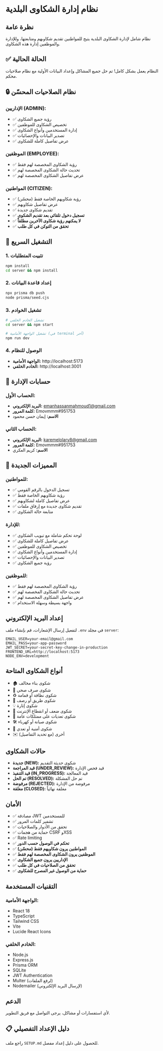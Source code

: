 # نظام إدارة الشكاوى البلدية

## نظرة عامة

نظام شامل لإدارة الشكاوى البلدية يتيح للمواطنين تقديم شكاوىهم ومتابعتها، وللإدارة والموظفين إدارة هذه الشكاوى.

## ✅ الحالة الحالية

النظام يعمل بشكل كامل! تم حل جميع المشاكل وإعداد البيانات الأولية مع نظام صلاحيات محكم.

## 🔒 نظام الصلاحيات المحسّن

### **الإداريين (ADMIN)**:

- ✅ رؤية جميع الشكاوى
- ✅ تخصيص الشكاوى للموظفين
- ✅ إدارة المستخدمين وأنواع الشكاوى
- ✅ تصدير البيانات والإحصائيات
- ✅ عرض تفاصيل كاملة للشكاوى

### **الموظفين (EMPLOYEE)**:

- ✅ رؤية الشكاوى المخصصة لهم فقط
- ✅ تحديث حالة الشكاوى المخصصة لهم
- ✅ عرض تفاصيل الشكاوى المخصصة لهم

### **المواطنين (CITIZEN)**:

- ✅ رؤية شكاويهم الخاصة فقط (محسّن)
- ✅ عرض تفاصيل شكاويهم
- ✅ تقديم شكاوى جديدة
- ✅ **تسجيل دخول تلقائي بعد تقديم الشكوى**
- ✅ **لا يمكنهم رؤية شكاوى الآخرين مطلقاً**
- ✅ **تحقق من التوكن في كل طلب**

## 🚀 التشغيل السريع

### 1. تثبيت المتطلبات

```bash
npm install
cd server && npm install
```

### 2. إعداد قاعدة البيانات

```bash
npx prisma db push
node prisma/seed.cjs
```

### 3. تشغيل الخوادم

```bash
# تشغيل الخادم الخلفي
cd server && npm start

# تشغيل الواجهة الأمامية (في terminal آخر)
npm run dev
```

### 4. الوصول للنظام

- **الواجهة الأمامية:** http://localhost:5173
- **الخادم الخلفي:** http://localhost:3001

## 👤 حسابات الإدارة

### الحساب الأول:

- **البريد الإلكتروني:** emanhassanmahmoud1@gmail.com
- **كلمة المرور:** Emovmmm#951753
- **الاسم:** إيمان حسن محمود

### الحساب الثاني:

- **البريد الإلكتروني:** karemelolary8@gmail.com
- **كلمة المرور:** Emovmmm#951753
- **الاسم:** كريم العكري

## 🔧 المميزات الجديدة

### للمواطنين:

- ✅ تسجيل الدخول بالرقم القومي
- ✅ رؤية شكاويهم الخاصة فقط
- ✅ عرض تفاصيل كاملة لشكاويهم
- ✅ تقديم شكاوى جديدة مع إرفاق ملفات
- ✅ متابعة حالة الشكاوى

### للإدارة:

- ✅ لوحة تحكم شاملة مع تبويب الشكاوى
- ✅ عرض تفاصيل كاملة للشكاوى
- ✅ تخصيص الشكاوى للموظفين
- ✅ إدارة المستخدمين وأنواع الشكاوى
- ✅ تصدير البيانات والإحصائيات
- ✅ رؤية جميع الشكاوى

### للموظفين:

- ✅ رؤية الشكاوى المخصصة لهم فقط
- ✅ تحديث حالة الشكاوى المخصصة لهم
- ✅ عرض تفاصيل الشكاوى المخصصة لهم
- ✅ واجهة بسيطة وسهلة الاستخدام

## إعداد البريد الإلكتروني

لتفعيل إرسال الإشعارات، قم بإنشاء ملف `.env` في مجلد `server`:

```env
EMAIL_USER=your-email@gmail.com
EMAIL_PASS=your-app-password
JWT_SECRET=your-secret-key-change-in-production
FRONTEND_URL=http://localhost:5173
NODE_ENV=development
```

## أنواع الشكاوى المتاحة

- 🏚️ شكوى بناء مخالف
- 🚽 شكوى صرف صحي
- ♻️ شكوى نظافة أو قمامة
- 🚧 شكوى طريق أو رصف
- 💡 شكوى إنارة
- 📶 شكوى ضعف أو انقطاع الإنترنت
- 🌳 شكوى تعديات على ممتلكات عامة
- 🛠️ شكوى صيانة أو كهرباء
- 🚓 شكوى أمنية أو تعدي
- ✉️ أخرى (مع تحديد التفاصيل)

## حالات الشكاوى

- **جديدة (NEW):** شكوى حديثة التقديم
- **قيد المراجعة (UNDER_REVIEW):** قيد فحص الإدارة
- **قيد التنفيذ (IN_PROGRESS):** قيد المعالجة
- **تم الحل (RESOLVED):** تم حل المشكلة
- **مرفوضة (REJECTED):** مرفوضة من الإدارة
- **مغلقة (CLOSED):** مغلقة نهائياً

## الأمان

- ✅ مصادقة JWT للمستخدمين
- ✅ تشفير كلمات المرور
- ✅ تحقق من الأدوار والصلاحيات
- ✅ حماية من هجمات CSRF وXSS
- ✅ Rate limiting
- ✅ **تحكم في الوصول حسب الدور**
- ✅ **المواطنين يرون شكاويهم فقط (محسّن)**
- ✅ **الموظفين يرون الشكاوى المخصصة لهم فقط**
- ✅ **الإداريين يرون جميع الشكاوى**
- ✅ **تحقق من الصلاحيات في كل طلب**
- ✅ **حماية من الوصول غير المصرح للشكاوى**

## التقنيات المستخدمة

### الواجهة الأمامية:

- React 18
- TypeScript
- Tailwind CSS
- Vite
- Lucide React Icons

### الخادم الخلفي:

- Node.js
- Express.js
- Prisma ORM
- SQLite
- JWT Authentication
- Multer (لرفع الملفات)
- Nodemailer (لإرسال البريد الإلكتروني)

## الدعم

لأي استفسارات أو مشاكل، يرجى التواصل مع فريق التطوير.

## 📋 دليل الإعداد التفصيلي

راجع ملف `SETUP.md` للحصول على دليل إعداد مفصل.
